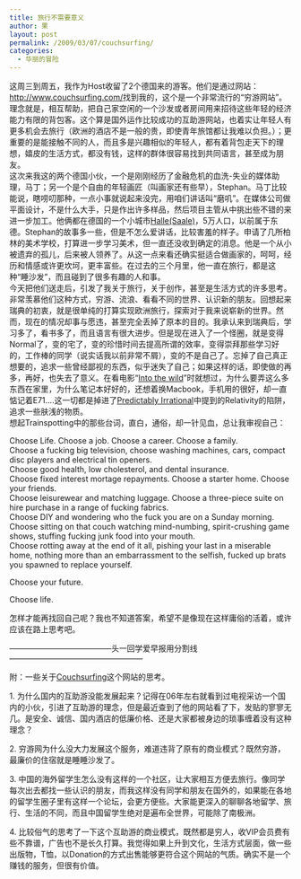 ```yaml
---
title: 旅行不需要意义
author: 果
layout: post
permalink: /2009/03/07/couchsurfing/
categories:
  - 华丽的冒险
---
```

<p>这周三到周五，我作为Host收留了2个德国来的游客。他们是通过网站：<a href="http://www.couchsurfing.com/">http://www.couchsurfing.com/</a>找到我的，这个是一个非常流行的“穷游网站”。理念就是，相互帮助，把自己家空闲的一个沙发或者房间用来招待这些年轻的经济能力有限的背包客。这个算是国外运作比较成功的互助游网站，也着实让年轻人有更多机会去旅行（欧洲的酒店不是一般的贵，即使青年旅馆都让我难以负担。）；更重要的是能接触不同的人，而且多是兴趣相似的年轻人，都有着背包走天下的理想，嬉皮的生活方式，都没有钱，这样的群体很容易找到共同语言，甚至成为朋友。<br />
这次来我这的两个德国小伙，一个是刚刚经历了金融危机的血洗-失业的媒体助理，马丁；另一个是个自由的年轻画匠（叫画家还有些早），Stephan。马丁比较能说，瞎唠叨那种，一点小事就说起来没完，用咱们讲话叫“磨叽”。在媒体公司做平面设计，不是什么大手，只是作出许多样品，然后项目主管从中挑出些不错的来进一步加工。他俩都在德国的一个小城市<a href="http://maps.google.com/maps?f=q&amp;source=s_q&amp;hl=en&amp;geocode=&amp;q=Halle+(Saale)&amp;sll=37.0625,-95.677068&amp;sspn=54.357317,108.28125&amp;ie=UTF8&amp;ll=51.477641,11.982651&amp;spn=0.084462,0.211487&amp;z=13&amp;iwloc=addr">Halle(Saale)</a>，5万人口，以前属于东德。Stephan的故事多一些，但是不怎么爱讲话，比较害羞的样子。申请了几所柏林的美术学校，打算进一步学习美术，但一直还没收到确定的消息。他是一个从小被遗弃的孤儿，后来被人领养了。从这一点来看还确实挺适合做画家的，呵呵，经历和情感或许更坎坷，更丰富些。在过去的三个月里，他一直在旅行，都是这种“睡沙发”，而且碰到了很多有趣的人和事。<br />
<a href="http://picasaweb.google.com/lh/photo/IJHjzUaQy-MEMAovqshBfg?authkey=Gv1sRgCMWGxIyriruszgE&amp;feat=embedwebsite"><img src="http://lh4.ggpht.com/_8QVjn5bCEU4/SbLwcuDresI/AAAAAAAAVvo/i1hlpGIPqWI/s400/DSC_4647.jpg" alt="" /></a><br />
今天把他们送走后，引发了我关于旅行，关于创作，甚至是生活方式的许多思考。非常羡慕他们这种方式，穷游、流浪、看看不同的世界、认识新的朋友。回想起来瑞典的初衷，就是很单纯的打算实现欧洲旅行，探索对于我来说崭新的世界。然而，现在的情况却事与愿违，甚至完全丢掉了原本的目的。我承认来到瑞典后，学习多了，看书多了，而且语言有很大进步。但是现在进入了一个怪圈，就是变得Normal了，变的宅了，变的珍惜时间去提高所谓的效率，变得崇拜那些学习好的，工作棒的同学（说实话我以前非常不屑），变的不是自己了。忘掉了自己真正想要的，追求一些曾经鄙视的东西，似乎迷失了自己；如果这样的话，即使做的再多，再好，也失去了意义。在看电影“<a href="http://www.douban.com/subject/1905462/?i=0">Into the wild</a>”时就想过，为什么要弄这么多东西在家里，为什么笔记本好好的，还想着换Macbook，手机用的很好，却一直惦记着E71&#8230;.这一切都是掉进了<a href="http://www.douban.com/subject/2990015/?i=0">Predictably Irrational</a>中提到的Relativity的陷阱，追求一些肤浅的物质。<br />
想起Trainspotting中的那些台词，直白，通俗，却一针见血，总让我审视自己：</p>
<p>Choose Life. Choose a job. Choose a career. Choose a family.<br />
Choose a fucking big television, choose washing machines, cars, compact disc players and electrical tin openers.<br />
Choose good health, low cholesterol, and dental insurance.<br />
Choose fixed interest mortage repayments. Choose a starter home. Choose your friends.<br />
Choose leisurewear and matching luggage. Choose a three-piece suite on hire purchase in a range of fucking fabrics.<br />
Choose DIY and wondering who the fuck you are on a Sunday morning.<br />
Choose sitting on that couch watching mind-numbing, spirit-crushing game shows, stuffing fucking junk food into your mouth.<br />
Choose rotting away at the end of it all, pishing your last in a miserable home, nothing more than an embarrassment to the selfish, fucked up brats you spawned to replace yourself.</p>
<p>Choose your future.</p>
<p>Choose life.</p>
<p>怎样才能再找回自己呢？我也不知道答案，希望不是像现在这样庸俗的活着，或许应该在路上思考吧。</p>
<p>—————————————头一回学爱早报用分割线—————————————————</p>
<p>附：一些关于<a href="http://www.couchsurfing.com/">Couchsurfing</a>这个网站的思考。</p>
<p>1. 为什么国内的互助游没能发展起来？记得在06年左右就看到过电视采访一个国内的小伙，引进了互助游的理念，但是最近查到了他的网站看了下，发贴的寥寥无几。是安全、诚信、国内酒店的低廉价格、还是大家都被身边的琐事缠着没有这种理念？</p>
<p>2. 穷游网为什么没大力发展这个服务，难道违背了原有的商业模式？既然穷游，最廉价的住宿就是睡睡沙发了。</p>
<p>3. 中国的海外留学生怎么没有这样的一个社区，让大家相互方便去旅行。像同学每次出去都找一些认识的朋友，而我这样没有同学和朋友在国外的，如果能在各地的留学生圈子里有这样一个论坛，会更方便些。大家能更深入的聊聊各地留学、旅行、生活的不同，而且中国留学生绝对是遍布全世界，可能除了南极洲。</p>
<p>4. 比较俗气的思考了一下这个互助游的商业模式，既然都是穷人，收VIP会员费有些不靠谱，广告也不是长久打算。我觉得如果上升到文化，生活方式层面，做一些出版物，T恤，以Donation的方式出售能够更符合这个网站的气质。确实不是一个赚钱的服务，但很有价值。</p>
